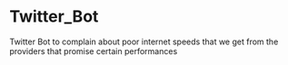 # Twitter_Bot
Twitter Bot to complain about poor internet speeds that we get from the providers that promise certain performances
